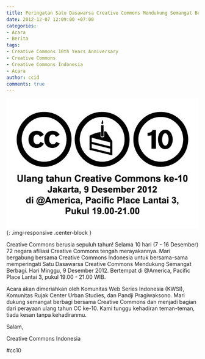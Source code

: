 ```yaml
---
title: Peringatan Satu Dasawarsa Creative Commons Mendukung Semangat Berbagi
date: 2012-12-07 12:09:00 +07:00
categories:
- Acara
- Berita
tags:
- Creative Commons 10th Years Anniversary
- Creative Commons
- Creative Commons Indonesia
- Acara
author: ccid
comments: true
---
```


![cc10-Jakarta.jpg](/uploads/cc10-Jakarta.jpg){: .img-responsive .center-block }

Creative Commons berusia sepuluh tahun! Selama 10 hari (7 - 16 Desember) 72 negara afiliasi Creative Commons tengah merayakannya. Mari bergabung bersama Creative Commons Indonesia untuk bersama-sama memperingati Satu Dasawarsa Creative Commons Mendukung Semangat Berbagi. Hari Minggu, 9 Desember 2012. Bertempat di @America, Pacific Place Lantai 3, pukul 19.00 - 21.00 WIB.

Acara akan dimeriahkan oleh Komunitas Web Series Indonesia (KWSI), Komunitas Rujak Center Urban Studies, dan Pandji Pragiwaksono. Mari dukung semangat berbagi bersama Creative Commons dan menjadi bagian dari perayaan ulang tahun CC ke-10. Kami tunggu kehadiran teman-teman, tiada kesan tanpa kehadiranmu.

Salam,

Creative Commons Indonesia

#cc10
